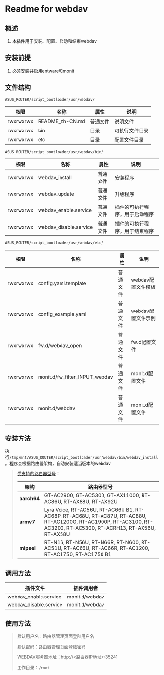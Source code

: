 # Readme for webdav

## 概述

1. 本插件用于安装、配置、启动和结束webdav

## 安装前提

1. 必须安装并启用entware和monit

## 文件结构

`ASUS_ROUTER/script_bootloader/usr/webdav/`

| 权限      | 名称            | 属性     | 说明           |
| --------- | --------------- | -------- | -------------- |
| rwxrwxrwx | README_zh-CN.md | 普通文件 | 说明文件       |
| rwxrwxrwx | bin             | 目录     | 可执行文件目录 |
| rwxrwxrwx | etc             | 目录     | 配置文件目录   |

`ASUS_ROUTER/script_bootloader/usr/webdav/bin/`

| 权限      | 名称                   | 属性     | 说明                           |
| --------- | ---------------------- | -------- | ------------------------------ |
| rwxrwxrwx | webdav_install         | 普通文件 | 安装程序                       |
| rwxrwxrwx | webdav_update          | 普通文件 | 升级程序                       |
| rwxrwxrwx | webdav_enable.service  | 普通文件 | 插件的可执行程序，用于启动程序 |
| rwxrwxrwx | webdav_disable.service | 普通文件 | 插件的可执行程序，用于结束程序 |

`ASUS_ROUTER/script_bootloader/usr/webdav/etc/`

| 权限      | 名称                           | 属性     | 说明               |
| --------- | ------------------------------ | -------- | ------------------ |
| rwxrwxrwx | config.yaml.template           | 普通文件 | webdav配置文件模板 |
| rwxrwxrwx | config_example.yaml            | 普通文件 | webdav配置文件示例 |
| rwxrwxrwx | fw.d/webdav_open               | 普通文件 | fw.d配置文件       |
| rwxrwxrwx | monit.d/fw_filter_INPUT_webdav | 普通文件 | monit.d配置文件    |
| rwxrwxrwx | monit.d/webdav                 | 普通文件 | monit.d配置文件    |

## 安装方法

执行`/tmp/mnt/ASUS_ROUTER/script_bootloader/usr/webdav/bin/webdav_install`。程序会根据路由器架构，自动安装适当版本的webdav

   > [受支持的路由器型号](https://github.com/Entware/Entware/wiki/Install-on-Asus-stock-firmware)：
   >
   > | 架构                  | 路由器型号                                                                                                                                                        |
   > | --------------------- | ----------------------------------------------------------------------------------------------------------------------------------------------------------------- |
   > | **aarch64**           | GT-AC2900, GT-AC5300, GT-AX11000, RT-AC86U, RT-AX88U, RT-AX92U                                                                                                    |
   > | **armv7**             | Lyra Voice, RT-AC56U, RT-AC66U B1, RT-AC68P, RT-AC68U, RT-AC87U, RT-AC88U, RT-AC1200G, RT-AC1900P, RT-AC3100, RT-AC3200, RT-AC5300, RT-ACRH13, RT-AX56U, RT-AX58U |
   > | **mipsel**            | RT-N16, RT-N56U, RT-N66R, RT-N600, RT-AC51U, RT-AC66U, RT-AC66R, RT-AC1200, RT-AC1750, RT-AC1750 B1                                                               |

## 调用方法

| 插件文件               | 插件调用者     |
| ---------------------- | -------------- |
| webdav_enable.service  | monit.d/webdav |
| webdav_disable.service | monit.d/webdav |

## 使用方法

> 默认用户名：路由器管理页面登陆用户名
>
> 默认密码：路由器管理页面登陆密码
>
> WEBDAV服务器地址：http://<路由器IP地址>:35241
>
> 工作目录：`/root`